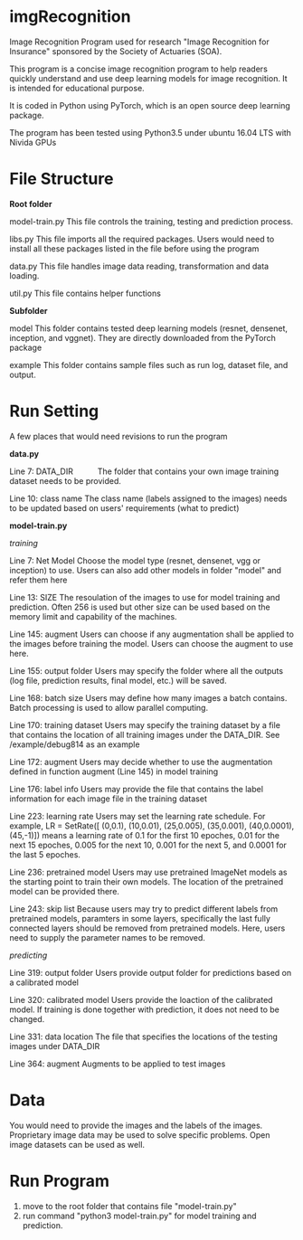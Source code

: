 # imgRecognition
Image Recognition Program used for research "Image Recognition for Insurance" sponsored by the Society of Actuaries (SOA).

This program is a concise image recognition program to help readers quickly understand and use deep learning models for image recognition. It is intended for educational purpose.

It is coded in Python using PyTorch, which is an open source deep learning package.

The program has been tested using Python3.5 under ubuntu 16.04 LTS with Nivida GPUs

# File Structure 
**Root folder**

model-train.py This file controls the training, testing and prediction process.

libs.py        This file imports all the required packages. Users would need to install all these packages listed in the file before using the program

data.py        This file handles image data reading, transformation and data loading.

util.py        This file contains helper functions

**Subfolder**

model          This folder contains tested deep learning models (resnet, densenet, inception, and vggnet). They are directly downloaded from the PyTorch package

example        This folder contains sample files such as run log, dataset file, and output.

# Run Setting 

A few places that would need revisions to run the program

**data.py**

Line 7: DATA_DIR           The folder that contains your own image training dataset needs to be provided.

Line 10: class name        The class name (labels assigned to the images) needs to be updated based on users' requirements (what to predict)

**model-train.py**

*training*

Line 7: Net Model          Choose the model type (resnet, densenet, vgg or inception) to use. Users can also add other models in folder "model" and refer them here

Line 13: SIZE              The resoulation of the images to use for model training and prediction. Often 256 is used but other size can be used based on the memory limit and capability of the machines.

Line 145: augment          Users can choose if any augmentation shall be applied to the images before training the model. Users can choose the augment to use here.

Line 155: output folder    Users may specify the folder where all the outputs (log file, prediction results, final model, etc.) will be saved.

Line 168: batch size       Users may define how many images a batch contains. Batch processing is used to allow parallel computing.

Line 170: training dataset Users may specify the training dataset by a file that contains the location of all training images under the DATA_DIR. See /example/debug814 as an example

Line 172: augment          Users may decide whether to use the augmentation defined in function augment (Line 145) in model training

Line 176: label info       Users may provide the file that contains the label information for each image file in the training dataset

Line 223: learning rate    Users may set the learning rate schedule. For example, LR = SetRate([ (0,0.1),  (10,0.01),  (25,0.005),  (35,0.001), (40,0.0001), (45,-1)]) means a learning rate of 0.1 for the first 10 epoches, 0.01 for the next 15 epoches, 0.005 for the next 10, 0.001 for the next 5, and 0.0001 for the last 5 epoches.

Line 236: pretrained model Users may use pretrained ImageNet models as the starting point to train their own models. The location of the pretrained model can be provided there.

Line 243: skip list        Because users may try to predict different labels from pretrained models, paramters in some layers, specifically the last fully connected layers should be removed from pretrained models. Here, users need to supply the parameter names to be removed.

*predicting*

Line 319: output folder    Users provide output folder for predictions based on a calibrated model

Line 320: calibrated model Users provide the loaction of the calibrated model. If training is done together with prediction, it does not need to be changed.

Line 331: data location    The file that specifies the locations of the testing images under DATA_DIR

Line 364: augment          Augments to be applied to test images

# Data
You would need to provide the images and the labels of the images. Proprietary image data may be used to solve specific problems. Open image datasets can be used as well.

# Run Program
1. move to the root folder that contains file "model-train.py"
2. run command "python3 model-train.py" for model training and prediction.
